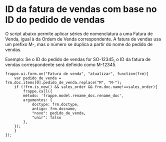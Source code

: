 # ID da fatura de vendas com base no ID do pedido de vendas


O script abaixo permite aplicar séries de nomenclatura a uma Fatura de Venda, igual à da Ordem de Venda correspondente.
A fatura de vendas usa um prefixo M-, mas o número se duplica a partir do nome do pedido de vendas.


Exemplo: Se o ID do pedido de vendas for SO-12345, o ID da fatura de vendas correspondente será definido como M-12345.



```
frappe.ui.form.on("Fatura de venda", "atualizar", function(frm){
    var pedido_de_venda = frm.doc.items[0].pedido_de_venda.replace("M", "M-");
    if (!frm.is_new() && sales_order && frm.doc.name!==sales_order){
        frappe.call({
        método: 'frappe.model.rename_doc.rename_doc',
        argumentos: {
            doctype: frm.doctype,
            antigo: frm.docname,
            "novo": pedido_de_venda,
            "unir": falso
        },
    });
    }
});

```